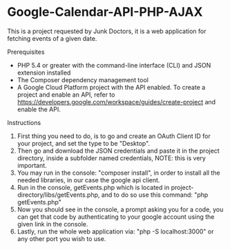 # Google-Calendar-API-PHP-AJAX
This is a project requested by Junk Doctors, it is a web application for fetching events of a given date.

Prerequisites

* PHP 5.4 or greater with the command-line interface (CLI) and JSON extension installed
* The Composer dependency management tool
* A Google Cloud Platform project with the API enabled. To create a project and enable an API, refer to
  https://developers.google.com/workspace/guides/create-project and enable the API.
  
Instructions

1. First thing you need to do, is to go and create an OAuth Client ID for your project, and set the type to be "Desktop".
2. Then go and download the JSON credentials and paste it in the project directory, inside a subfolder named credentials, NOTE: this is very important.
3. You may run in the console: "composer install", in order to install all the needed libraries, in our case the google api client.
4. Run in the console, getEvents.php which is located in project-directory/libs/getEvents.php, and to do so use this command: "php getEvents.php"
5. Now you should see in the console, a prompt asking you for a code, you can get that code by authenticating to your google account using the given link in the console.
6. Lastly, run the whole web application via: "php -S localhost:3000" or any other port you wish to use.
